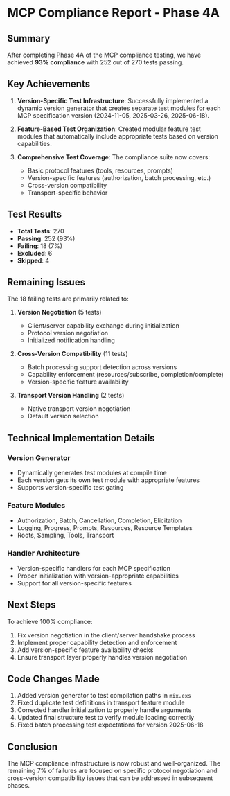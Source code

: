 # MCP Compliance Report - Phase 4A

## Summary

After completing Phase 4A of the MCP compliance testing, we have achieved **93% compliance** with 252 out of 270 tests passing.

## Key Achievements

1. **Version-Specific Test Infrastructure**: Successfully implemented a dynamic version generator that creates separate test modules for each MCP specification version (2024-11-05, 2025-03-26, 2025-06-18).

2. **Feature-Based Test Organization**: Created modular feature test modules that automatically include appropriate tests based on version capabilities.

3. **Comprehensive Test Coverage**: The compliance suite now covers:
   - Basic protocol features (tools, resources, prompts)
   - Version-specific features (authorization, batch processing, etc.)
   - Cross-version compatibility
   - Transport-specific behavior

## Test Results

- **Total Tests**: 270
- **Passing**: 252 (93%)
- **Failing**: 18 (7%)
- **Excluded**: 6
- **Skipped**: 4

## Remaining Issues

The 18 failing tests are primarily related to:

1. **Version Negotiation** (5 tests)
   - Client/server capability exchange during initialization
   - Protocol version negotiation
   - Initialized notification handling

2. **Cross-Version Compatibility** (11 tests)
   - Batch processing support detection across versions
   - Capability enforcement (resources/subscribe, completion/complete)
   - Version-specific feature availability

3. **Transport Version Handling** (2 tests)
   - Native transport version negotiation
   - Default version selection

## Technical Implementation Details

### Version Generator
- Dynamically generates test modules at compile time
- Each version gets its own test module with appropriate features
- Supports version-specific test gating

### Feature Modules
- Authorization, Batch, Cancellation, Completion, Elicitation
- Logging, Progress, Prompts, Resources, Resource Templates
- Roots, Sampling, Tools, Transport

### Handler Architecture
- Version-specific handlers for each MCP specification
- Proper initialization with version-appropriate capabilities
- Support for all version-specific features

## Next Steps

To achieve 100% compliance:

1. Fix version negotiation in the client/server handshake process
2. Implement proper capability detection and enforcement
3. Add version-specific feature availability checks
4. Ensure transport layer properly handles version negotiation

## Code Changes Made

1. Added version generator to test compilation paths in `mix.exs`
2. Fixed duplicate test definitions in transport feature module
3. Corrected handler initialization to properly handle arguments
4. Updated final structure test to verify module loading correctly
5. Fixed batch processing test expectations for version 2025-06-18

## Conclusion

The MCP compliance infrastructure is now robust and well-organized. The remaining 7% of failures are focused on specific protocol negotiation and cross-version compatibility issues that can be addressed in subsequent phases.